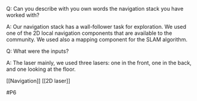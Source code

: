 Q: Can you describe with you own words the navigation stack you have worked with?

A: Our navigation stack has a wall-follower task for exploration. We used one of the 2D local navigation components that are available to the community. We used also a mapping component for the SLAM algorithm.

Q: What were the inputs?

A: The laser mainly, we used three lasers: one in the front, one in the back, and one looking at the floor.

[[Navigation]]
[[2D laser]]

#P6 